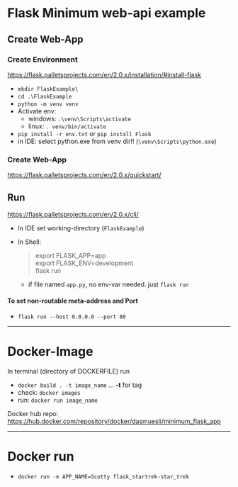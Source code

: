 # Flask Minimum web-api example

## Create Web-App

### Create Environment

https://flask.palletsprojects.com/en/2.0.x/installation/#install-flask

- `mkdir FlaskExample\`
- `cd .\FlaskExample`
- `python -m venv venv`
- Activate env:
  - windows: `.\venv\Scripts\activate`
  - linux: `. venv/bin/activate`
- `pip install -r env.txt` or `pip install Flask`
- in IDE: select python.exe from venv dir!! (`\venv\Scripts\python.exe`)

### Create Web-App

https://flask.palletsprojects.com/en/2.0.x/quickstart/

## Run

https://flask.palletsprojects.com/en/2.0.x/cli/

- In IDE set working-directory (`FlaskExample`)
- In Shell:

  > export FLASK_APP=app    
  > export FLASK_ENV=development    
  > flask run    

  - if file named `app.py`, no env-var needed. just `flask run`

#### To set non-routable meta-address and Port
- `flask run --host 0.0.0.0 --port 80`


------------------------------------------------------------
# Docker-Image
In terminal (directory of DOCKERFILE) run
- `docker build . -t image_name`  ... **-t** for tag
- check: `docker images`
- run: `docker run image_name`

Docker hub repo: https://hub.docker.com/repository/docker/dasmuesli/minimum_flask_app




------------------------------------------------------------
# Docker run 
- `docker run -e APP_NAME=Scotty flask_startrek-star_trek`